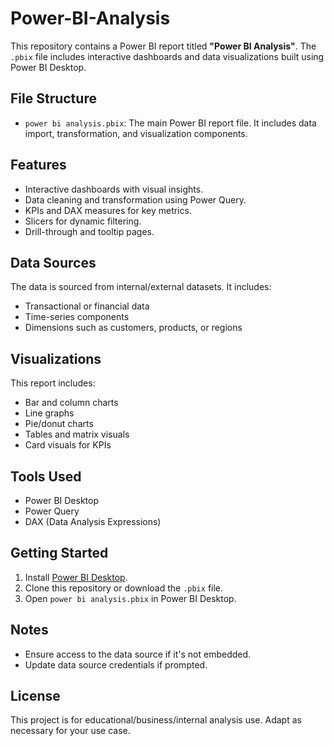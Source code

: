 # Power-BI-Analysis

This repository contains a Power BI report titled **"Power BI Analysis"**. The `.pbix` file includes interactive dashboards and data visualizations built using Power BI Desktop.

## File Structure

- `power bi analysis.pbix`: The main Power BI report file. It includes data import, transformation, and visualization components.

##  Features

- Interactive dashboards with visual insights.
- Data cleaning and transformation using Power Query.
- KPIs and DAX measures for key metrics.
- Slicers for dynamic filtering.
- Drill-through and tooltip pages.

##  Data Sources
  
The data is sourced from internal/external datasets. It includes:

- Transactional or financial data
- Time-series components
- Dimensions such as customers, products, or regions

##  Visualizations

This report includes:

- Bar and column charts
- Line graphs
- Pie/donut charts
- Tables and matrix visuals
- Card visuals for KPIs

##  Tools Used

- Power BI Desktop
- Power Query
- DAX (Data Analysis Expressions)

##  Getting Started

1. Install [Power BI Desktop](https://powerbi.microsoft.com/desktop/).
2. Clone this repository or download the `.pbix` file.
3. Open `power bi analysis.pbix` in Power BI Desktop.

##  Notes

- Ensure access to the data source if it's not embedded.
- Update data source credentials if prompted.

## License

This project is for educational/business/internal analysis use. Adapt as necessary for your use case.
